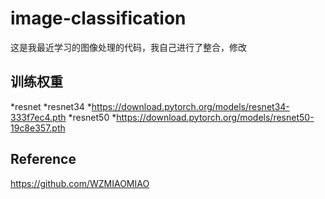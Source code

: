 # image-classification
这是我最近学习的图像处理的代码，我自己进行了整合，修改
## 训练权重
*resnet
  *resnet34
      *https://download.pytorch.org/models/resnet34-333f7ec4.pth
  *resnet50
      *https://download.pytorch.org/models/resnet50-19c8e357.pth















## Reference
https://github.com/WZMIAOMIAO
